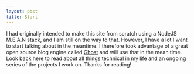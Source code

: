 ```yaml
---
layout: post
title: Start
---
```


I had originally intended to make this site from scratch using a NodeJS M.E.A.N stack, 
and I am still on the way to that.  However, I have a lot I want to start talking about in the meantime. 
I therefore took advantage of a great open source blog engine called [Ghost](https://ghost.org/)
and will use that in the mean time.  Look back here to read about all things technical in my life 
and an ongoing series of the projects I work on.  Thanks for reading!
